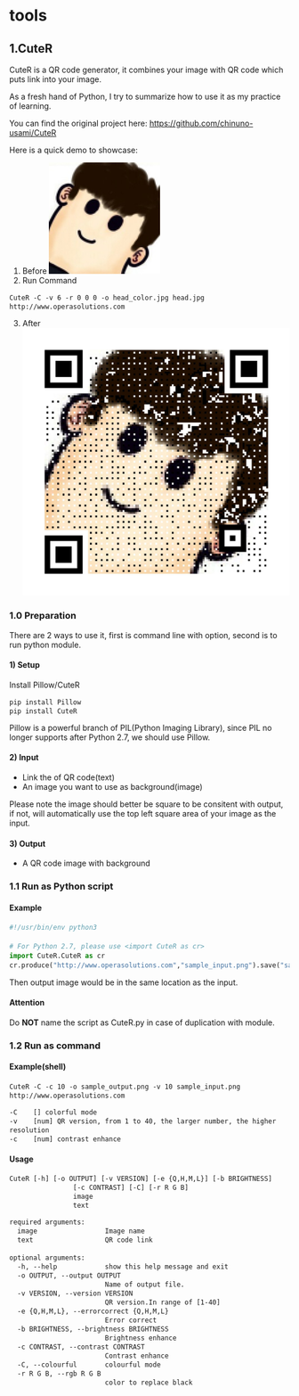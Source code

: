 # tools

## 1.CuteR
CuteR is a QR code generator, it combines your image with QR code which puts link into your image.

As a fresh hand of Python, I try to summarize how to use it as my practice of learning.

You can find the original project here: https://github.com/chinuno-usami/CuteR

Here is a quick demo to showcase:
1. Before
![CuteR_head](https://github.com/jjerrygo/tools/blob/master/CuteR_head.jpg)
2. Run Command
```
CuteR -C -v 6 -r 0 0 0 -o head_color.jpg head.jpg http://www.operasolutions.com
```
3. After
![CuteR_head](https://github.com/jjerrygo/tools/blob/master/CuteR_head_out.jpg)

### 1.0 Preparation
There are 2 ways to use it, first is command line with option, second is to run python module.

#### 1) Setup
Install Pillow/CuteR
```shell
pip install Pillow
pip install CuteR
```
Pillow is a powerful branch of PIL(Python Imaging Library), since PIL no longer supports after Python 2.7, we should use Pillow.

#### 2) Input
* Link the of QR code(text)
* An image you want to use as background(image)

Please note the image should better be square to be consitent with output, if not, will automatically use the top left square area of your image as the input.

#### 3) Output
* A QR code image with background

### 1.1 Run as Python script

#### Example
```python
#!/usr/bin/env python3

# For Python 2.7, please use <import CuteR as cr>
import CuteR.CuteR as cr
cr.produce("http://www.operasolutions.com","sample_input.png").save("sample_output.png")
```
Then output image would be in the same location as the input.

#### Attention
Do **NOT** name the script as CuteR.py in case of duplication with module.

### 1.2 Run as command

#### Example(shell)
```shell
CuteR -C -c 10 -o sample_output.png -v 10 sample_input.png http://www.operasolutions.com
```
```
-C    [] colorful mode
-v    [num] QR version, from 1 to 40, the larger number, the higher resolution
-c    [num] contrast enhance
```

#### Usage
```shell
CuteR [-h] [-o OUTPUT] [-v VERSION] [-e {Q,H,M,L}] [-b BRIGHTNESS]
                [-c CONTRAST] [-C] [-r R G B]
                image
                text
```
```
required arguments:
  image                 Image name
  text                  QR code link

optional arguments:
  -h, --help            show this help message and exit
  -o OUTPUT, --output OUTPUT
                        Name of output file.
  -v VERSION, --version VERSION
                        QR version.In range of [1-40]
  -e {Q,H,M,L}, --errorcorrect {Q,H,M,L}
                        Error correct
  -b BRIGHTNESS, --brightness BRIGHTNESS
                        Brightness enhance
  -c CONTRAST, --contrast CONTRAST
                        Contrast enhance
  -C, --colourful       colourful mode
  -r R G B, --rgb R G B
                        color to replace black
```
